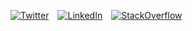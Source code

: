 [![Twitter](https://img.shields.io/badge/Twitter-1DA1F2?logo=twitter&style=flat&logoColor=white)](https://twitter.com/drruruu)&emsp;[![LinkedIn](https://img.shields.io/badge/LinkedIn-0077B5?logo=linkedin&style=flat)](https://www.linkedin.com/in/drewberes/)&emsp;[![StackOverflow](https://img.shields.io/badge/Stack_Overflow-FE7A16?logo=stack-overflow&style=flat&logoColor=white)](https://stackoverflow.com/users/2570538/drruruu)
